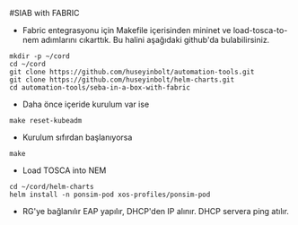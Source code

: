 #SIAB with FABRIC

* Fabric entegrasyonu için Makefile içerisinden mininet ve load-tosca-to-nem adımlarını cıkarttık. Bu halini aşağıdaki github'da bulabilirsiniz.
```
mkdir -p ~/cord
cd ~/cord
git clone https://github.com/huseyinbolt/automation-tools.git
git clone https://github.com/huseyinbolt/helm-charts.git
cd automation-tools/seba-in-a-box-with-fabric
```
* Daha önce içeride kurulum var ise
```
make reset-kubeadm
```
* Kurulum sıfırdan başlanıyorsa
```
make
```
* Load TOSCA into NEM
```
cd ~/cord/helm-charts
helm install -n ponsim-pod xos-profiles/ponsim-pod
```

* RG'ye bağlanılır EAP yapılır, DHCP'den IP alınır. DHCP servera ping atılır.